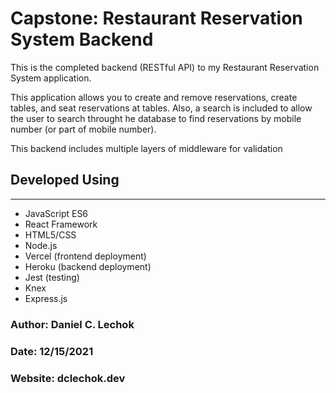 # Capstone: Restaurant Reservation System Backend

This is the completed backend (RESTful API) to my Restaurant Reservation System application.

This application allows you to create and remove reservations, create tables, and seat reservations at tables. Also, a search is included to allow the user to search throught he database to find reservations by mobile number (or part of mobile number).

This backend includes multiple layers of middleware for validation

## Developed Using
--------------
* JavaScript ES6
* React Framework
* HTML5/CSS
* Node.js
* Vercel (frontend deployment)
* Heroku (backend deployment)
* Jest (testing)
* Knex
* Express.js

### Author: Daniel C. Lechok
### Date: 12/15/2021
### Website: dclechok.dev

